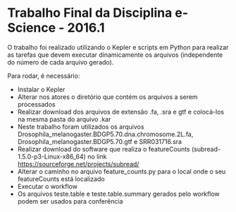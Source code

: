 # Trabalho Final da Disciplina e-Science - 2016.1

O trabalho foi realizado utilizando o Kepler e scripts em Python para realizar as tarefas que devem executar dinamicamente os arquivos (independente do número de cada arquivo gerado).

Para rodar, é necessário:

* Instalar o Kepler
* Alterar nos atores o diretório que contém os arquivos a serem processados
* Realizar download dos arquivos de extensão .fa, .sra e gtf e colocá-los na mesma pasta do arquivo .kar
* Neste trabalho foram utilizados os arquivos Drosophila_melanogaster.BDGP5.70.dna.chromosome.2L.fa, Drosophila_melanogaster.BDGP5.70.gtf e SRR031716.sra
* Realizar download do software que realiza o featureCounts (subread-1.5.0-p3-Linux-x86_64) no link https://sourceforge.net/projects/subread/
* Alterar o caminho no arquivo feature_counts.py para o local onde o seu featureCounts está localizado
* Executar o workflow
* Os arquivos teste.table e teste.table.summary gerados pelo workflow podem ser usados para conferência
